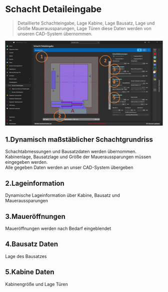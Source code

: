 # Schacht Detaileingabe

>Detaillierte Schachteingabe, Lage Kabine, Lage Bausatz, Lage und Größe Maueraussparungen, Lage Türen diese Daten werden von unseren CAD-System übernommen.

![image](/LiftDataManager/Docs/HelpImages/image75.png)  

## 1.Dynamisch maßstäblicher Schachtgrundriss

Schachtabmessungen und Bausatzdaten werden übernommen.  
Kabinenlage, Bausatzlage und Größe der Maueraussparungen müssen eingegeben werden.  
Alle gegeben Daten werden an unser CAD-System übergeben

## 2.Lageinformation

Dynamische Lageinformation über Kabine, Bausatz und Maueraussparungen

## 3.Maueröffnungen

Maueröffnungen werden nach Bedarf eingeblendet

## 4.Bausatz Daten

Lage des Bausatzes

## 5.Kabine Daten

Kabinengröße und Lage Türen

[//]: # (Tags: Schacht Detaileingabe | Schachtgrundriss | Lage Bausatz | Lage Kabine | Maueraussparungen | Kabinengröße | Lage Türen)  
